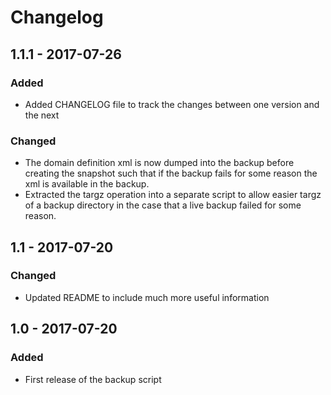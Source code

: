 # Changelog

## 1.1.1 - 2017-07-26

### Added

* Added CHANGELOG file to track the changes between one version and the next

### Changed

* The domain definition xml is now dumped into the backup before creating the snapshot
  such that if the backup fails for some reason the xml is available in the backup.
* Extracted the targz operation into a separate script to allow easier targz of a
  backup directory in the case that a live backup failed for some reason.

## 1.1 - 2017-07-20

### Changed

* Updated README to include much more useful information

## 1.0 - 2017-07-20

### Added

* First release of the backup script
